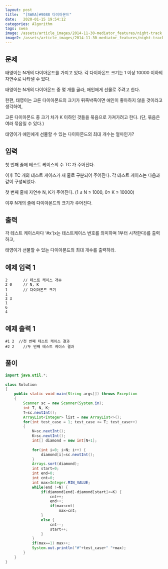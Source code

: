 ```yaml
---
layout: post
title:  "[SWEA]#9088 다이아몬드"
date:   2020-01-15 19:54:12
categories: Algorithm
tags: swea
image: /assets/article_images/2014-11-30-mediator_features/night-track.JPG
image2: /assets/article_images/2014-11-30-mediator_features/night-track-mobile.JPG
---
```

문제
--------------------

태영이는 N개의 다이아몬드를 가지고 있다. 각 다이아몬드 크기는 1 이상 10000 이하의 자연수로 나타낼 수 있다.

태영이는 N개의 다이아몬드 중 몇 개를 골라, 애인에게 선물로 주려고 한다.

한편, 태영이는 고른 다이아몬드의 크기가 뒤죽박죽이면 애인이 좋아하지 않을 것이라고 생각하여,

고른 다이아몬드 중 크기 차가 K 이하인 것들을 묶음으로 가져가려고 한다. (단, 묶음은 여러 묶음일 수 있다.)

태영이가 애인에게 선물할 수 있는 다이아몬드의 최대 개수는 얼마인가?

입력
---------------------------

첫 번째 줄에 테스트 케이스의 수 TC 가 주어진다.
 

이후 TC 개의 테스트 케이스가 새 줄로 구분되어 주어진다. 각 테스트 케이스는 다음과 같이 구성되었다.

첫 번째 줄에 자연수 N, K가 주어진다. (1 ≤ N ≤ 1000, 0≤ K ≤ 10000)

이후 N개의 줄에 다이아몬드의 크기가 주어진다.

출력
----------------

각 테스트 케이스마다 ‘#x’(x는 테스트케이스 번호를 의미하며 1부터 시작한다)를 출력하고,

태영이가 선물할 수 있는 다이아몬드의 최대 개수를 출력하라.

예제 입력 1 
----------------------

```
2       // 테스트 케이스 개수
2 0     // N, K
1       // 다이아몬드 크기
1
3 3
1
6
4
```

예제 출력 1 
------------------------

```
#1 2  //첫 번째 테스트 케이스 결과
#2 2	//두 번째 테스트 케이스 결과
```

풀이
--------------------------

```java
import java.util.*;
 
class Solution
{
    public static void main(String args[]) throws Exception
    {
        Scanner sc = new Scanner(System.in);
        int T, N, K;
        T=sc.nextInt();
        ArrayList<Integer> list = new ArrayList<>();
        for(int test_case = 1; test_case <= T; test_case++)
        {
            N=sc.nextInt();
            K=sc.nextInt();
            int[] diamond = new int[N+1];
             
            for(int i=0; i<N; i++) {
                diamond[i]=sc.nextInt();
            }
            Arrays.sort(diamond);
            int start=0;
            int end=0;
            int cnt=0;
            int max=Integer.MIN_VALUE;
            while(end !=N) {
                if(diamond[end]-diamond[start]<=K) {
                    cnt++;
                    end++;
                    if(max<cnt)
                        max=cnt;
                }
                else {
                    cnt--;
                    start++;
                }
            }
            if(max==1) max++;
            System.out.println("#"+test_case+" "+max);
        }
    }
}
```
